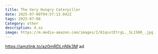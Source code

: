 ```yaml
---
title: The Very Hungry Caterpillar
date: 2025-07-08T04:57:13.042Z
tags: 2025-07-08
Category: other
description: 4.xx
image: https://m.media-amazon.com/images/I/81qsstEtrgL._SL1500_.jpg
---
```

https://amzlink.to/az0mRDLnNIk3M ad
